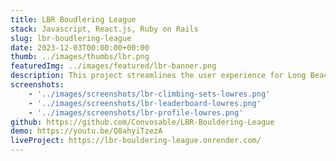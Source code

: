 ```yaml
---
title: LBR Boudlering League
stack: Javascript, React.js, Ruby on Rails
slug: lbr-boudlering-league
date: 2023-12-03T00:00:00+00:00
thumb: ../images/thumbs/lbr.png
featuredImg: ../images/featured/lbr-banner.png
description: This project streamlines the user experience for Long Beach Rising's Bouldering League by automating key processes. Users can easily sign up, join or create teams, and log completed climbs. The app calculates points based on individual handicaps, updating leaderboards for each team. This automation promotes transparency within the league, boosts member engagement, and significantly reduces the manual workload previously required.
screenshots:
    - '../images/screenshots/lbr-climbing-sets-lowres.png'
    - '../images/screenshots/lbr-leaderboard-lowres.png'
    - '../images/screenshots/lbr-profile-lowres.png'
github: https://github.com/Convosable/LBR-Bouldering-League
demo: https://youtu.be/Q8ahyiTzezA
liveProject: https://lbr-bouldering-league.onrender.com/
---
```

